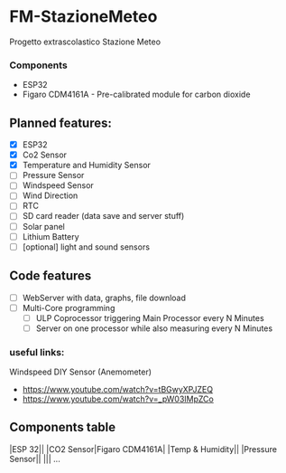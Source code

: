 # FM-StazioneMeteo
 Progetto extrascolastico Stazione Meteo 

### Components
- ESP32
- Figaro CDM4161A - Pre-calibrated module for carbon dioxide 

## Planned features: 
- [x] ESP32
- [x] Co2 Sensor
- [x] Temperature and Humidity Sensor
- [ ] Pressure Sensor
- [ ] Windspeed Sensor
- [ ] Wind Direction
- [ ] RTC
- [ ] SD card reader (data save and server stuff)
- [ ] Solar panel
- [ ] Lithium Battery
- [ ] [optional] light and sound sensors

## Code features
- [ ] WebServer with data, graphs, file download
- [ ] Multi-Core programming
  - [ ] ULP Coprocessor triggering Main Processor every N Minutes
  - [ ] Server on one processor while also measuring every N Minutes

### useful links: 
Windspeed DIY Sensor (Anemometer)
- https://www.youtube.com/watch?v=tBGwyXPJZEQ
- https://www.youtube.com/watch?v=_pW03IMpZCo

## Components table
|ESP 32||
|CO2 Sensor|Figaro CDM4161A|
|Temp & Humidity||
|Pressure Sensor||
|||
...
